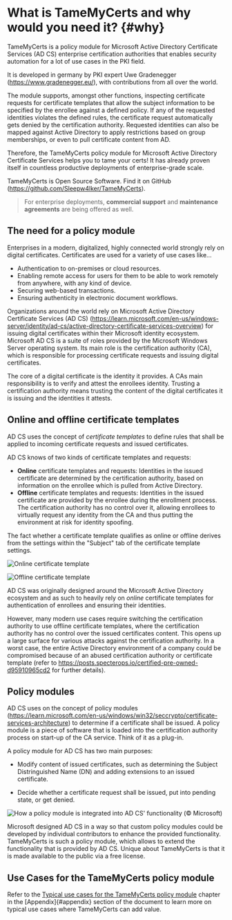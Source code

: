 # What is TameMyCerts and why would you need it? {#why}

TameMyCerts is a policy module for Microsoft Active Directory Certificate Services (AD CS) enterprise certification authorities that enables security automation for a lot of use cases in the PKI field.

It is developed in germany by PKI expert Uwe Gradenegger (<https://www.gradenegger.eu/>), with contributions from all over the world.

The module supports, amongst other functions, inspecting certificate requests for certificate templates that allow the subject information to be specified by the enrollee against a defined policy. If any of the requested identities violates the defined rules, the certificate request automatically gets denied by the certification authority. Requested identities can also be mapped against Active Directory to apply restrictions based on group memberships, or even to pull certificate content from AD.

Therefore, the TameMyCerts policy module for Microsoft Active Directory Certificate Services helps you to tame your certs! It has already proven itself in countless productive deployments of enterprise-grade scale.

TameMyCerts is Open Source Software. Find it on GitHub (<https://github.com/Sleepw4lker/TameMyCerts>).

> For enterprise deployments, **commercial support** and **maintenance agreements** are being offered as well.

## The need for a policy module

Enterprises in a modern, digitalized, highly connected world strongly rely on digital certificates. Certificates are used for a variety of use cases like...

- Authentication to on-premises or cloud resources.
- Enabling remote access for users for them to be able to work remotely from anywhere, with any kind of device.
- Securing web-based transactions.
- Ensuring authenticity in electronic document workflows.

Organizations around the world rely on Microsoft Active Directory Certificate Services (AD CS) (<https://learn.microsoft.com/en-us/windows-server/identity/ad-cs/active-directory-certificate-services-overview>) for issuing digital certificates within their Microsoft identity ecosystem. Microsoft AD CS is a suite of roles provided by the Microsoft Windows Server operating system. Its main role is the certification authority (CA), which is responsible for processing certificate requests and issuing digital certificates.

The core of a digital certificate is the identity it provides. A CAs main responsibility is to verify and attest the enrollees identity. Trusting a certification authority means trusting the content of the digital certificates it is issuing and the identities it attests.

## Online and offline certificate templates

AD CS uses the concept of _certificate templates_ to define rules that shall be applied to incoming certificate requests and issued certificates.

AD CS knows of two kinds of certificate templates and requests:

- **Online** certificate templates and requests: Identities in the issued certificate are determined by the certification authority, based on information on the enrollee which is pulled from Active Directory.
- **Offline** certificate templates and requests: Identities in the issued certificate are provided by the enrollee during the enrollment process. The certification authority has no control over it, allowing enrollees to virtually request any identity from the CA and thus putting the environment at risk for identity spoofing.

The fact whether a certificate template qualifies as online or offline derives from the settings within the "Subject" tab of the certificate template settings.

![Online certificate template](resources/online-template.png)

![Offline certificate template](resources/offline-template.png)

AD CS was originally designed around the Microsoft Active Directory ecosystem and as such to heavily rely on _online_ certificate templates for authentication of enrollees and ensuring their identities. 

However, many modern use cases require switching the certification authority to use offline certificate templates, where the certification authority has no control over the issued certificates content. This opens up a large surface for various attacks against the certification authority. In a worst case, the entire Active Directory environment of a company could be compromised because of an abused certification authority or certificate template (refer to <https://posts.specterops.io/certified-pre-owned-d95910965cd2> for further details).

## Policy modules

AD CS uses on the concept of policy modules (<https://learn.microsoft.com/en-us/windows/win32/seccrypto/certificate-services-architecture>) to determine if a certificate shall be issued. A policy module is a piece of software that is loaded into the certification authority process on start-up of the CA service. Think of it as a plug-in.

A policy module for AD CS has two main purposes:

- Modify content of issued certificates, such as determining the Subject Distringuished Name (DN) and adding extensions to an issued certificate.

- Decide whether a certificate request shall be issued, put into pending state, or get denied.

![How a policy module is integrated into AD CS' functionality (&#169; Microsoft)](resources/certapi.png)

Microsoft designed AD CS in a way so that custom policy modules could be developed by individual contributors to enhance the provided functionality. TameMyCerts is such a policy module, which allows to extend the functionality that is provided by AD CS. Unique about TameMyCerts is that it is made available to the public via a free license.

## Use Cases for the TameMyCerts policy module

Refer to the [Typical use cases for the TameMyCerts policy module](#use-cases) chapter in the [Appendix]{#appendix} section of the document to learn more on typical use cases where TameMyCerts can add value.

